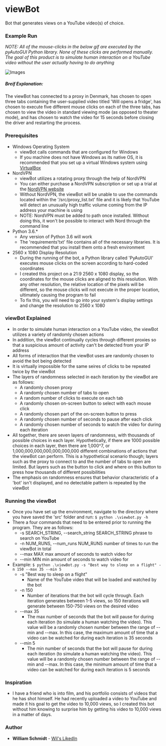# viewBot
Bot that generates views on a YouTube video(s) of choice.

### Example Run
*NOTE: All of the mouse-clicks in the below gif are executed by the pyAutoGUI Python library. None of these clicks are performed manually. The goal of this product is to simulate human interaction on a YouTube video without the user actually having to do anything*

![Images](gif/viewBot.gif)

##### Breif Explanation:
The viewBot has connected to a proxy in Denmark, has chosen to open three tabs containing the user-supplied video titled 'Will opens a fridge', has chosen to execute five different mouse clicks on each of the three tabs, has chosen to view the video in standard viewing mode (as opposed to theater mode), and has chosen to watch the video for 15 seconds before closing the driver and restarting the process.

### Prerequisites
* Windows Operating System
   - viewBot calls commands that are configured for Windows
   - If you machine does not have Windows as its native OS, it is recommended that you set up a virtual Windows system using [VirtualBox](https://www.virtualbox.org/wiki/Downloads)
* NordVPN
   - viewBot utilizes a rotating proxy through the help of NordVPN
   - You can either purchase a NordVPN subscription or set up a trial at the [NordVPN website](https://nordvpn.com/?utm_expid=.CM-bHTe9S0iFcch8gLNeEA.0&utm_referrer=https%3A%2F%2Fwww.google.com%2F)
   - Without NordVPN, the viewBot will be unable to use the commands located within the '/src/proxy_list.txt' file and it is likely that YouTube will detect an unusually high traffic volume coming from the IP address your machine is using
   - NOTE: NordVPN must be added to path once installed. Without doing this, it won't be possible to interact with Nord through the command line
* Python 3.6.*
   - Any version of Python 3.6 will work 
   - The 'requirements'txt' file contains all of the necessary libraries. It is recommended that you install them onto a fresh environment
* 2560 x 1080 Display Resolution
   - During the running of the bot, a Python library called 'PyAutoGUI' executes mouse clicks on the screen according to hard-coded coordinates
   - I created this project on a 21:9 2560 x 1080 display, so the coordinates for the mouse clicks are aligned to this resolution. With any other resolution, the relative location of the pixels will be different, so the mouse clicks will not execute in the proper location, ultimately causing the program to fail
   - To fix this, you will need to go into your system's display settings and change the resolution to 2560 x 1080

### viewBot Explained
* In order to simulate human interaction on a YouTube video, the viewBot utilizes a variety of randomly chosen actions
* In addition, the viewBot continually cycles through different proxies so that a suspicious amount of activity can't be detected from your IP address
* All forms of interaction that the viewBot uses are randomly chosen to avoid the bot being detected
* It is virtually impossible for the same seires of clicks to be repeated twice by the viewBot
* The layers of randomness selected in each iteration by the viewBot are as follows:
   - A randomly chosen proxy
   - A randomly chosen number of tabs to open
   - A random number of clicks to execute on each tab
   - A randomly chosen on-screen button to select with each mouse click
   - A randomly chosen part of the on-screen button to press
   - A randomly chosen number of seconds to pause after each click
   - A randomly chosen number of seconds to watch the video for during each iteration
* All together, there are seven layers of randomness, with thousands of possible choices in each layer. Hypothetically, if there are 1000 possible choices in each layer, then there are 1,000^7, or 1,000,000,000,000,000,000,000 different combinations of actions that the viewBot can perform. This is a hypothetical scenario though; layers such as the proxy to connect to and the number of tabs to open are limited. But layers such as the button to click and where on this button to press how thousands of different possibilities
* The emphasis on randomness ensures that behavior characteristic of a 'bot' isn't displayed, and no detectable pattern is repeated by the viewBot

### Running the viewBot
* Once you have set up the environment, navigate to the directory where you have saved the 'src' folder and run: ```$ python .\viewbot.py -h```
* There a four commands that need to be entered prior to running the program. They are as follows:
    * -s SEARCH_STRING, --search_string SEARCH_STRING
                        phrase to search on YouTube
    * -n NUM_RUNS, --num_runs NUM_RUNS
                        number of times to run the viewBot in total
    * --max MAX             max amount of seconds to watch video for
    * --min MIN             min amount of seconds to watch video for
* Example: ```$ python .\viewBot.py -s "Best way to sleep on a flight" -n 150 --max 35 --min 5```
    * -s "Best way to sleep on a flight"
       - Name of the YouTube video that will be loaded and watched by the bot
    * -n 150
       - Number of iterations that the bot will cycle through. Each iteration generates between 1-5 views, so 150 iterations will generate between 150-750 views on the desired video
    * --max 35
       - The max number of seconds that the bot will pause for during each iteration (to simulate a human watching the video). This value will be a randomly chosen number between the range of --min and --max. In this case, the maximum amount of time that a video can be watched for during each iteration is 35 seconds
    * --min 5
       - The min number of seconds that the bot will pause for during each iteration (to simulate a human watching the video). This value will be a randomly chosen number between the range of --min and --max. In this case, the minimum amount of time that a video can be watched for during each iteration is 5 seconds
       
### Inspiration
* I have a friend who is into film, and his portfolio consists of videos that he has shot himself. He had recently uploaded a video to YouTube and made it his goal to get the video to 10,000 views, so I created this bot without him knowing to surprise him by getting his video to 10,000 views in a matter of days.

### Author
* **William Schmidt** - [Wil's LikedIn](https://www.linkedin.com/in/william-schmidt-152431168/)
